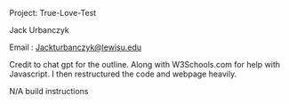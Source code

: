 Project: True-Love-Test

Jack Urbanczyk 

Email : Jackturbanczyk@lewisu.edu

Credit to chat gpt for the outline. Along with W3Schools.com for help with Javascript. I then restructured the code and webpage heavily.

N/A build instructions
